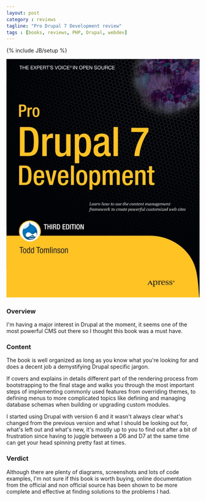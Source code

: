 ```yaml
---
layout: post
category : reviews
tagline: "Pro Drupal 7 Development review"
tags : [books, reviews, PHP, Drupal, webdev]
---
```

{% include JB/setup %}

![Pro Drupal 7 Development](/assets/img/reviews/pro-drupal-7-development.jpg)

### Overview

I'm having a major interest in Drupal at the moment, it seems one of the most powerful CMS out there so I thought this 
book was a must have.

### Content

The book is well organized as long as you know what you're looking for and does a decent job a demystifying Drupal specific
jargon.

If covers and explains in details different part of the rendering process from bootstrapping to the final stage and walks 
you through the most important steps of implementing commonly used features from overriding themes, to defining menus to 
more complicated topics like defining and managing database schemas when building or upgrading custom modules.

I started using Drupal with version 6 and it wasn't always clear what's changed from the previous version and what I should 
be looking out for, what's left out and what's new, it's mostly up to you to find out after a bit of frustration since 
having to juggle between a D6 and D7 at the same time can get your head spinning pretty fast at times.

### Verdict

Although there are plenty of diagrams, screenshots and lots of code examples, I'm not sure if this book is worth buying,
online documentation from the official and non official source has been shown to be more complete and effective at finding 
solutions to the problems I had.
